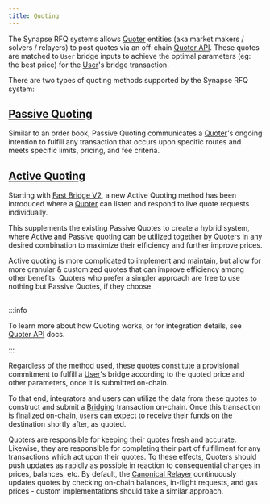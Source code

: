 ```yaml
---
title: Quoting
---
```


<!-- Reference Links -->
[relay]: https://vercel-rfq-docs.vercel.app/contracts/interfaces/IFastBridgeV2.sol/interface.IFastBridgeV2.html#relay
[prove]: https://vercel-rfq-docs.vercel.app/contracts/interfaces/IFastBridgeV2.sol/interface.IFastBridgeV2.html#prove
[dispute]: https://vercel-rfq-docs.vercel.app/contracts/interfaces/IFastBridge.sol/interface.IFastBridge.html#dispute
[claim]: https://vercel-rfq-docs.vercel.app/contracts/interfaces/IFastBridgeV2.sol/interface.IFastBridgeV2.html#claim
[cancel]: https://vercel-rfq-docs.vercel.app/contracts/interfaces/IFastBridgeV2.sol/interface.IFastBridgeV2.html#cancel
[proof]: https://vercel-rfq-docs.vercel.app/contracts/interfaces/IFastBridgeV2.sol/interface.IFastBridgeV2.html#bridgetxdetails
[BridgeRequested]: https://vercel-rfq-docs.vercel.app/contracts/interfaces/IFastBridge.sol/interface.IFastBridge.html#bridgerequested
[BridgeTransactionV2]: https://vercel-rfq-docs.vercel.app/contracts/interfaces/IFastBridgeV2.sol/interface.IFastBridgeV2.html#bridgetransactionv2
[BridgeRelayed]: https://vercel-rfq-docs.vercel.app/contracts/interfaces/IFastBridge.sol/interface.IFastBridge.html#bridgerelayed
[BridgeProofProvided]: https://vercel-rfq-docs.vercel.app/contracts/interfaces/IFastBridge.sol/interface.IFastBridge.html#bridgeproofprovided
[Cancel Delay]: https://vercel-rfq-docs.vercel.app/contracts/FastBridge.sol/contract.FastBridge.html#refund_delay
[Multicall]: https://vercel-rfq-docs.vercel.app/contracts/interfaces/IMulticallTarget.sol/interface.IMulticallTarget.html

[Quoter API]: /docs/RFQ/Quoting/Quoter%20API/
[Dispute Period]: /docs/RFQ/Security/#dispute-period
[Quoting]: /docs/RFQ/Quoting
[Bridging]: /docs/RFQ/Bridging
[Relaying]: /docs/RFQ/Relaying
[Proving]: /docs/RFQ/Proving
[Claiming]: /docs/RFQ/Claiming
[Canceling]: /docs/RFQ/Canceling
[Security]: /docs/RFQ/Security

[User]: /docs/RFQ/#entities
[Quoter]: /docs/RFQ/#entities
[Prover]: /docs/RFQ/#entities
[Relayer]: /docs/RFQ/#entities
[Guard]: /docs/RFQ/#entities
[Canceler]: /docs/RFQ/#entities


The Synapse RFQ systems allows [Quoter] entities (aka market makers / solvers / relayers) to post quotes via an off-chain [Quoter API]. These quotes are matched to `User` bridge inputs to achieve the optimal parameters (eg: the best price) for the [User]'s bridge transaction.

There are two types of quoting methods supported by the Synapse RFQ system:

## [Passive Quoting](/docs/RFQ/Quoting/Quoter%20API/#passive-quotes)

Similar to an order book, Passive Quoting communicates a [Quoter]'s ongoing intention to fulfill any transaction that occurs upon specific routes and meets specific limits, pricing, and fee criteria.

## [Active Quoting](/docs/RFQ/Quoting/Quoter%20API/#active-quotes)

Starting with [Fast Bridge V2](https://vercel-rfq-docs.vercel.app/contracts/FastBridgeV2.sol/contract.FastBridgeV2.html), a new Active Quoting method has been introduced where a [Quoter] can listen and respond to live quote requests individually.

This supplements the existing Passive Quotes to create a hybrid system, where Active and Passive quoting can be utilized together by Quoters in any desired combination to maximize their efficiency and further improve prices.

Active quoting is more complicated to implement and maintain, but allow for more granular & customized quotes that can improve efficiency among other benefits. Quoters who prefer a simpler approach are free to use nothing but Passive Quotes, if they choose.

##

:::info

To learn more about how Quoting works, or for integration details, see [Quoter API] docs.

:::

Regardless of the method used, these quotes constitute a provisional commitment to fulfill a [User]'s bridge according to the quoted price and other parameters, once it is submitted on-chain.

To that end, integrators and users can utilize the data from these quotes to construct and submit a [Bridging] transaction on-chain. Once this transaction is finalized on-chain, `User`s can expect to receive their funds on the destination shortly after, as quoted.

Quoters are responsible for keeping their quotes fresh and accurate. Likewise, they are responsible for completing their part of fulfillment for any transactions which act upon their quotes. To these effects, Quoters should push updates as rapidly as possible in reaction to consequential changes in prices, balances, etc. By default, the [Canonical Relayer](/docs/RFQ/CanonicalRelayer/) continuously updates quotes by checking on-chain balances, in-flight requests, and gas prices - custom implementations should take a similar approach.

